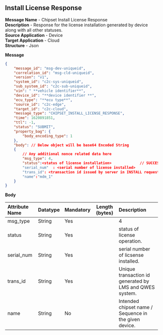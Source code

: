 ## Install License Response 
**Message Name** - Chipset Install License Response<br>
**Description** - Response for the license installation generated by device along with all other statuses. <br>
**Source Application** - Device<br>
**Target Application** - Cloud<br>
**Structure** - Json<br>

**Message**

```json
{
    "message_id": "msg-dev-uniqueid",
    "correlation_id": "msg-cld-uniqueid",
    "version": "v1",
    "system_id": "c2c-sys-uniqueid",
    "sub_system_id": "c2c-sub-uniqueid",
    "vin": " **vehicle identifier**",
    "device_id": "**device identifier **",
    "ecu_type": "**ecu type**",
    "source_id": "c2c-edge",
    "target_id": "c2c-cloud",
    "message_type": "CHIPSET_INSTALL_LICENSE_RESPONSE",
    "time": 1620891851,
    "ttl": -1,
    "status": "SUBMIT",
    "property_bag": {
        "body_encoding_type": 1
    },
    "body": // Below object will be base64 Encoded String
    {
		// Any additional nonce related data here
		"msg_type": 4,                                                     /* "INSTALL_LICENSE"	*/
		"status":<status of license installation>  			  // SUCCESS
		"serial_num"  : <serial number of license installed>​ 
		"trans_id": <transaction id issued by server in INSTALL request>​
		"name":"mdm_1"	
	}
}
```

**Body**

|Attribute Name|Datatype|Mandatory| Length (bytes) |Description|
| :------------- | :------------ |:------------ |:------------: |:------------ |
|msg_type|String|Yes| | 4 |
|status|String|Yes| |status of license operation.|
|serial_num|String|Yes| |serial number of licsense installed.|
|trans_id|String|Yes| |Unique transaction id generated by LMS and QWES system.|
|name|String|No| |Intended chipset name / Sequence in the given device.|
